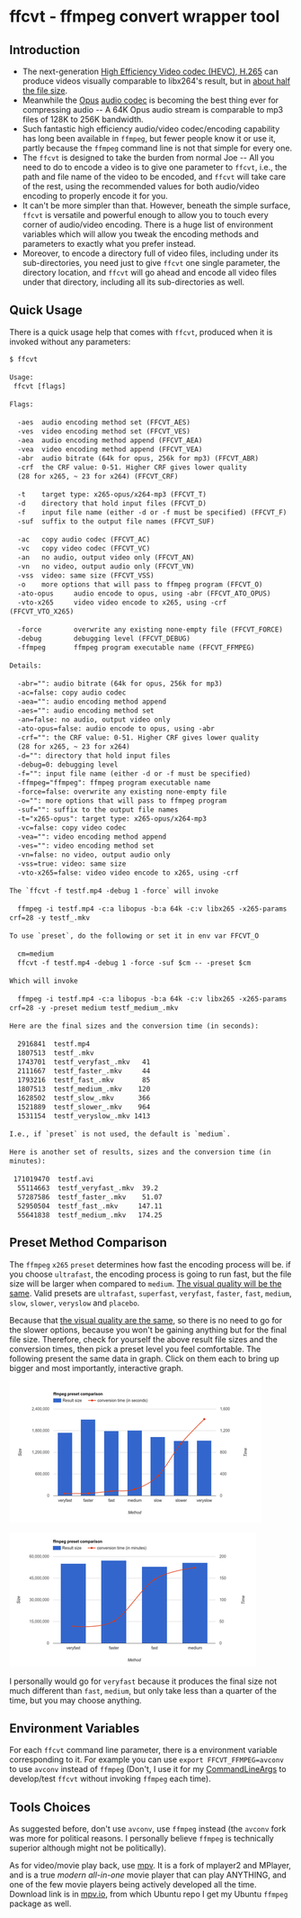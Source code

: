 # ffcvt - ffmpeg convert wrapper tool

## Introduction

- The next-generation [High Efficiency Video codec (HEVC), H.265](https://goo.gl/IZrDH2) can produce videos visually comparable to libx264's result, but in [about half the file size](https://trac.ffmpeg.org/wiki/Encode/H.265).
- Meanwhile the [Opus](https://goo.gl/BPUkTf) [audio codec](https://goo.gl/IZrDH2) is becoming the best thing ever for compressing audio -- A 64K Opus audio stream is comparable to mp3 files of 128K to 256K bandwidth.
- Such fantastic high efficiency audio/video codec/encoding capability has long been available in `ffmpeg`, but fewer people know it or use it, partly because the `ffmpeg` command line is not that simple for every one.
- The `ffcvt` is designed to take the burden from normal Joe -- All you need to do to encode a video is to give one parameter to `ffcvt`, i.e., the path and file name of the video to be encoded, and `ffcvt` will take care of the rest, using the recommended values for both audio/video encoding to properly encode it for you.
- It can't be more simpler than that. However, beneath the simple surface, `ffcvt` is versatile and powerful enough to allow you to touch every corner of audio/video encoding. There is a huge list of environment variables which will allow you tweak the encoding methods and parameters to exactly what you prefer instead.
- Moreover, to encode a directory full of video files, including under its sub-directories, you need just to give `ffcvt` one single parameter, the directory location, and `ffcvt` will go ahead and encode all video files under that directory, including all its sub-directories as well. 

## Quick Usage

There is a quick usage help that comes with `ffcvt`, produced when it is invoked without any parameters:

```
$ ffcvt

Usage:
 ffcvt [flags] 

Flags:

  -aes  audio encoding method set (FFCVT_AES)
  -ves  video encoding method set (FFCVT_VES)
  -aea  audio encoding method append (FFCVT_AEA)
  -vea  video encoding method append (FFCVT_VEA)
  -abr  audio bitrate (64k for opus, 256k for mp3) (FFCVT_ABR)
  -crf  the CRF value: 0-51. Higher CRF gives lower quality
  (28 for x265, ~ 23 for x264) (FFCVT_CRF)

  -t    target type: x265-opus/x264-mp3 (FFCVT_T)
  -d    directory that hold input files (FFCVT_D)
  -f    input file name (either -d or -f must be specified) (FFCVT_F)
  -suf  suffix to the output file names (FFCVT_SUF)

  -ac   copy audio codec (FFCVT_AC)
  -vc   copy video codec (FFCVT_VC)
  -an   no audio, output video only (FFCVT_AN)
  -vn   no video, output audio only (FFCVT_VN)
  -vss  video: same size (FFCVT_VSS)
  -o    more options that will pass to ffmpeg program (FFCVT_O)
  -ato-opus     audio encode to opus, using -abr (FFCVT_ATO_OPUS)
  -vto-x265     video video encode to x265, using -crf (FFCVT_VTO_X265)

  -force        overwrite any existing none-empty file (FFCVT_FORCE)
  -debug        debugging level (FFCVT_DEBUG)
  -ffmpeg       ffmpeg program executable name (FFCVT_FFMPEG)

Details:

  -abr="": audio bitrate (64k for opus, 256k for mp3)
  -ac=false: copy audio codec
  -aea="": audio encoding method append
  -aes="": audio encoding method set
  -an=false: no audio, output video only
  -ato-opus=false: audio encode to opus, using -abr
  -crf="": the CRF value: 0-51. Higher CRF gives lower quality
  (28 for x265, ~ 23 for x264)
  -d="": directory that hold input files
  -debug=0: debugging level
  -f="": input file name (either -d or -f must be specified)
  -ffmpeg="ffmpeg": ffmpeg program executable name
  -force=false: overwrite any existing none-empty file
  -o="": more options that will pass to ffmpeg program
  -suf="": suffix to the output file names
  -t="x265-opus": target type: x265-opus/x264-mp3
  -vc=false: copy video codec
  -vea="": video encoding method append
  -ves="": video encoding method set
  -vn=false: no video, output audio only
  -vss=true: video: same size
  -vto-x265=false: video video encode to x265, using -crf

The `ffcvt -f testf.mp4 -debug 1 -force` will invoke

  ffmpeg -i testf.mp4 -c:a libopus -b:a 64k -c:v libx265 -x265-params crf=28 -y testf_.mkv

To use `preset`, do the following or set it in env var FFCVT_O

  cm=medium
  ffcvt -f testf.mp4 -debug 1 -force -suf $cm -- -preset $cm

Which will invoke

  ffmpeg -i testf.mp4 -c:a libopus -b:a 64k -c:v libx265 -x265-params crf=28 -y -preset medium testf_medium_.mkv

Here are the final sizes and the conversion time (in seconds):

  2916841  testf.mp4
  1807513  testf_.mkv
  1743701  testf_veryfast_.mkv   41
  2111667  testf_faster_.mkv     44
  1793216  testf_fast_.mkv       85
  1807513  testf_medium_.mkv    120
  1628502  testf_slow_.mkv      366
  1521889  testf_slower_.mkv    964
  1531154  testf_veryslow_.mkv 1413

I.e., if `preset` is not used, the default is `medium`.

Here is another set of results, sizes and the conversion time (in minutes):

 171019470  testf.avi
  55114663  testf_veryfast_.mkv  39.2
  57287586  testf_faster_.mkv    51.07
  52950504  testf_fast_.mkv     147.11
  55641838  testf_medium_.mkv   174.25

```

## Preset Method Comparison

The `ffmpeg` `x265` `preset` determines how fast the encoding process will be. if you choose `ultrafast`, the encoding process is going to run fast, but the file size will be larger when compared to `medium`. [The visual quality will be the same](https://trac.ffmpeg.org/wiki/Encode/H.265). Valid presets are `ultrafast`, `superfast`, `veryfast`, `faster`, `fast`, `medium`, `slow`, `slower`, `veryslow` and `placebo`.

Because that [the visual quality are the same](https://trac.ffmpeg.org/wiki/Encode/H.265), so there is no need to go for the slower options, because you won't be gaining anything but for the final file size. Therefore, check for yourself the above result file sizes and the conversion times, then pick a preset level you feel comfortable. The following present the same data in graph. Click on them each to bring up bigger and most importantly, interactive graph.

[![preset small](preset-small.png)](https://fiddle.jshell.net/cL2q5p1z/3/show/ "Preset Small")

[![preset large](preset-large.png)](https://fiddle.jshell.net/nfLfd9p6/show/ "Preset Large")

I personally would go for `veryfast` because it produces the final size not much different than `fast`, `medium`, but only take less than a quarter of the time, but you may choose anything.


## Environment Variables

For each `ffcvt` command line parameter, there is a environment variable corresponding to it. For example you can use `export FFCVT_FFMPEG=avconv` to use `avconv` instead of `ffmpeg` (Don't, I use it for my [CommandLineArgs](https://github.com/suntong001/lang/blob/master/lang/Go/src/sys/CommandLineArgs.go) to develop/test `ffcvt` without invoking `ffmpeg` each time). 

## Tools Choices

As suggested before, don't use `avconv`, use `ffmpeg` instead (the `avconv` fork was more for political reasons. I personally believe `ffmpeg` is technically superior although might not be politically).

As for video/movie play back, use [mpv](http://mpv.io/). It is a fork of mplayer2 and MPlayer, and is a true *modern* *all-in-one* movie player that can play ANYTHING, and one of the few movie players being actively developed all the time. Download link is in [mpv.io](http://mpv.io/), from which Ubuntu repo I get my Ubuntu `ffmpeg` package as well. 

